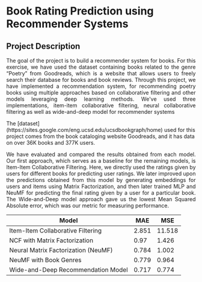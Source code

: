 # Book Rating Prediction using Recommender Systems
## Project Description
<p align="justify">
The goal of the project is to build a recommender system for books. For this exercise, we have used the dataset containing books related to the genre “Poetry” from Goodreads, which is a website that allows users to freely search their database for books and book reviews. Through this project, we have implemented a recommendation
system, for recommending poetry books using multiple approaches based on collaborative filtering and other models leveraging deep learning methods. We've used three implementations, item-item collaborative filtering, neural collaborative filtering as well as wide-and-deep model for recommender systems<br> </p>
The [dataset](https://sites.google.com/eng.ucsd.edu/ucsdbookgraph/home) used for this project comes from the book cataloging website Goodreads, and it has data on over 36K books and 377K users.
<p align="justify">
We have evaluated and compared the results obtained from each model. Our first approach, which serves as a baseline for the remaining models, is Item-Item Collaborative Filtering. Here, we directly used the ratings given by users for different books for predicting user ratings. We later improved upon the predictions obtained from this model by generating embeddings for users and items using Matrix Factorization, and then later trained MLP and NeuMF for predicting the final rating given by a user for a particular book. The Wide-and-Deep model approach gave us the lowest Mean Squared Absolute error, which was our metric for measuring performance.
</p>

|Model|MAE|MSE|
|-----|---|---|
|Item-Item Collaborative Filtering| 2.851| 11.518|
|NCF with Matrix Factorization| 0.97| 1.426|
|Neural Matrix Factorization (NeuMF) |0.784 |1.002|
|NeuMF with Book Genres |0.779| 0.964|
|Wide-and-Deep Recommendation Model| 0.717| 0.774|

